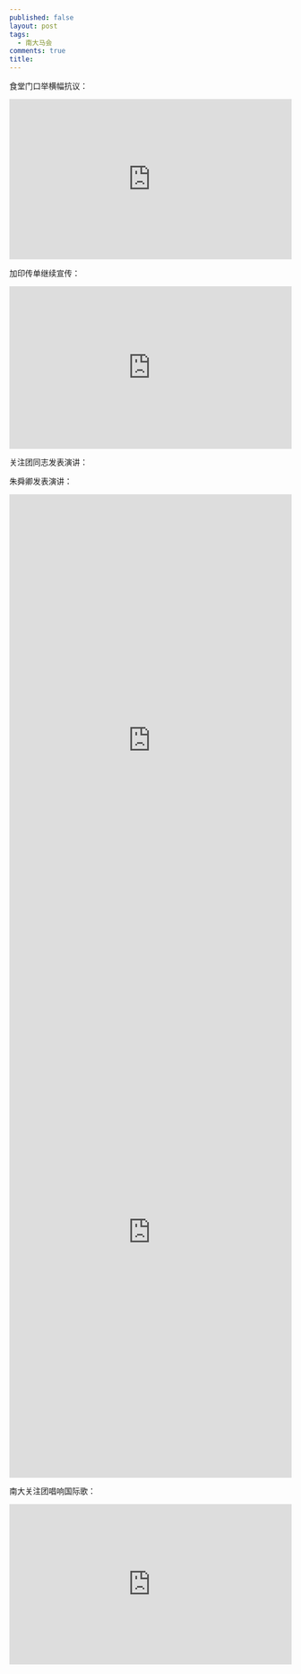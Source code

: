 ```yaml
---
published: false
layout: post
tags:
  - 南大马会
comments: true
title:   
---
```


食堂门口举横幅抗议：
<div style="width:100%;height:0px;position:relative;padding-bottom:56.667%;"><iframe src="https://streamable.com/s/f21ro/eclrtl" frameborder="0" width="100%" height="100%" allowfullscreen style="width:100%;height:100%;position:absolute;left:0px;top:0px;overflow:hidden;"></iframe></div>

加印传单继续宣传：
<div style="width:100%;height:0px;position:relative;padding-bottom:57.500%;"><iframe src="https://streamable.com/s/f45vt/xkpw" frameborder="0" width="100%" height="100%" allowfullscreen style="width:100%;height:100%;position:absolute;left:0px;top:0px;overflow:hidden;"></iframe></div>

关注团同志发表演讲：


朱舜卿发表演讲：
<div style="width:100%;height:0px;position:relative;padding-bottom:173.913%;"><iframe src="https://streamable.com/s/4u791/qbwery" frameborder="0" width="100%" height="100%" allowfullscreen style="width:100%;height:100%;position:absolute;left:0px;top:0px;overflow:hidden;"></iframe></div>

<div style="width:100%;height:0px;position:relative;padding-bottom:173.913%;"><iframe src="https://streamable.com/s/jah5n/decyix" frameborder="0" width="100%" height="100%" allowfullscreen style="width:100%;height:100%;position:absolute;left:0px;top:0px;overflow:hidden;"></iframe></div>


南大关注团唱响国际歌：
<div style="width:100%;height:0px;position:relative;padding-bottom:56.667%;"><iframe src="https://streamable.com/s/sgzgh/yjvktd" frameborder="0" width="100%" height="100%" allowfullscreen style="width:100%;height:100%;position:absolute;left:0px;top:0px;overflow:hidden;"></iframe></div>
